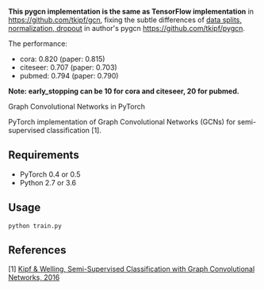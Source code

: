 **This pygcn implementation is the same as TensorFlow implementation** in https://github.com/tkipf/gcn, fixing the subtle differences of [data splits, normalization, dropout](https://github.com/tkipf/pygcn/issues/20) in author's pygcn https://github.com/tkipf/pygcn.

The performance:
- cora: 0.820 (paper: 0.815)
- citeseer: 0.707 (paper: 0.703)
- pubmed: 0.794 (paper: 0.790)

**Note: early_stopping can be 10 for cora and citeseer, 20 for pubmed.**

Graph Convolutional Networks in PyTorch

PyTorch implementation of Graph Convolutional Networks (GCNs) for semi-supervised classification [1].

## Requirements

  * PyTorch 0.4 or 0.5
  * Python 2.7 or 3.6

## Usage

```python train.py```

## References

[1] [Kipf & Welling, Semi-Supervised Classification with Graph Convolutional Networks, 2016](https://arxiv.org/abs/1609.02907)
